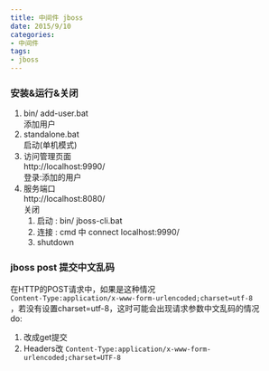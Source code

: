 ```yaml
---
title: 中间件 jboss
date: 2015/9/10
categories:
- 中间件
tags:
- jboss
---
```



### 安装&运行&关闭  
1. bin/ add-user.bat  
  添加用户  
2. standalone.bat  
  启动(单机模式)  
3. 访问管理页面  
  http://localhost:9990/  
  登录:添加的用户  
4. 服务端口  
  http://localhost:8080/  
关闭  
   1. 启动 : bin/ jboss-cli.bat  
   2. 连接 : cmd 中 connect localhost:9990/  
   3. shutdown  

### jboss post 提交中文乱码
  在HTTP的POST请求中，如果是这种情况  
  ```Content-Type:application/x-www-form-urlencoded;charset=utf-8  ```  
，若没有设置charset=utf-8，这时可能会出现请求参数中文乱码的情况  
do:
1. 改成get提交  
2. Headers改    ```Content-Type:application/x-www-form-urlencoded;charset=UTF-8```
